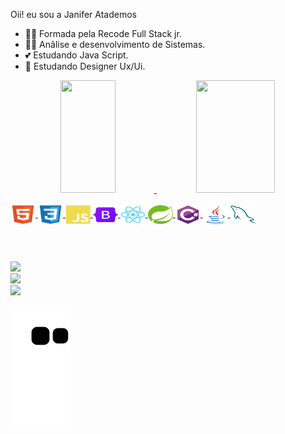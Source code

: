   Oii! eu sou a Janifer Atademos


- 👨‍🎓 Formada pela Recode Full Stack jr.   
- 👨‍🎓 Anãlise e desenvolvimento de Sistemas.
- 💕 Estudando Java Script.
- 📘 Estudando Designer Ux/Ui.

<div align="center">
  <a href="https://github.com/janiferatademos">
  <img height="180em"width="42%" src="https://github-readme-stats.vercel.app/api?username=janiferatademos&show_icons=true&theme=dracula&include_all_commits=true&count_private=true"/>
  <img height="180em"width="50%"  src="https://github-readme-stats.vercel.app/api/top-langs/?username=janiferatademos&layout=compact&langs_count=7&theme=dracula"/>
</div>

 
   
  <div style="display: inline_block"><br>
  <img align="center" alt="Janifer-HTML" height="30" width="40" src="https://raw.githubusercontent.com/devicons/devicon/master/icons/html5/html5-original.svg">
  <img align="center" alt="Janifer-CSS" height="30" width="40" src="https://raw.githubusercontent.com/devicons/devicon/master/icons/css3/css3-original.svg">
  <img align="center" alt="Janifer-Js" height="30" width="40" src="https://raw.githubusercontent.com/devicons/devicon/master/icons/javascript/javascript-plain.svg">
  <img align="center" alt="Janifer-Bootstrap" height="30" width="40" src="https://raw.githubusercontent.com/devicons/devicon/master/icons/bootstrap/bootstrap-original.svg">
  <img align="center" alt="Janifer-React" height="30" width="40" src="https://raw.githubusercontent.com/devicons/devicon/master/icons/react/react-original.svg">
   <img align="center" alt="Janifer-Spring" height="30" width="40" src="https://raw.githubusercontent.com/devicons/devicon/master/icons/spring/spring-original.svg">
  <img align="center" alt="Janifer-Csharp" height="30" width="40" src="https://raw.githubusercontent.com/devicons/devicon/master/icons/csharp/csharp-original.svg">
  <img align="center" alt="Janifer-Java" height="30" width="40" src="https://raw.githubusercontent.com/devicons/devicon/master/icons/java/java-original.svg">
   <img align="center" alt="Janifer-Mysql" height="30" width="40" src="https://raw.githubusercontent.com/devicons/devicon/master/icons/mysql/mysql-original.svg">
  
</div> 
       

  
  ##
 
<div style=display:inline_block"><br>
 
  <a href="https://instagram.com/janiferatademos" target="_blank"><img src="https://img.shields.io/badge/-Instagram-%23E4405F?style=for-the-badge&logo=instagram&logoColor=white" target="_blank"></a><br>
 <a href = "mailto:janiferatademos@gmail.com"><img src="https://img.shields.io/badge/-Gmail-%23333?style=for-the-badge&logo=gmail&logoColor=white" target="_blank"></a><br>
  <a href="https://www.linkedin.com/in/janiferatademos?lipi=urn%3Ali%3Apage%3Ad_flagship3_profile_view_base_contact_details%3Bb9HmbAeVRwCD%2FffsCyoKvw%3D%3D" target="_blank"><img src="https://img.shields.io/badge/-LinkedIn-%230077B5?style=for-the-badge&logo=linkedin&logoColor=white" target="_blank"></a><br>
 
  ![Snake animation](https://github.com/janiferatademos/janiferatademos/blob/output/github-contribution-grid-snake.svg)

</div>
